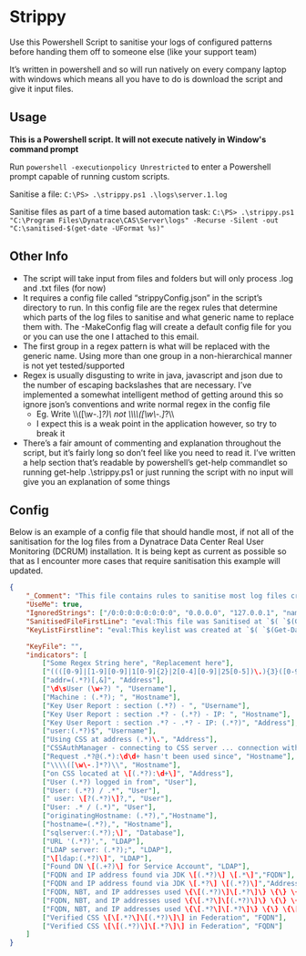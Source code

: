 # Strippy
Use this Powershell Script to sanitise your logs of configured patterns before handing them off to someone else (like your support team)

It’s written in powershell and so will run natively on every company laptop with windows which means all you have to do is download the script and give it input files. 



## Usage

**This is a Powershell script. It will not execute natively in Window's command prompt**

Run `powershell -executionpolicy Unrestricted` to enter a Powershell prompt capable of running custom scripts.

Sanitise a file: `C:\PS> .\strippy.ps1 .\logs\server.1.log`

Sanitise files as part of a time based automation task: `C:\PS> .\strippy.ps1 "C:\Program Files\Dynatrace\CAS\Server\logs" -Recurse -Silent -out "C:\sanitised-$(get-date -UFormat %s)"`

## Other Info
- The script will take input from files and folders but will only process .log and .txt files (for now)
- It requires a config file called “strippyConfig.json” in the script’s directory to run. In this config file are the regex rules that determine which parts of the log files to sanitise and what generic name to replace them with. The -MakeConfig flag will create a default config file for you or you can use the one I attached to this email.
- The first group in a regex pattern is what will be replaced with the generic name. Using more than one group in a non-hierarchical manner is not yet tested/supported 
- Regex is usually disgusting to write in java, javascript and json due to the number of escaping backslashes that are necessary. I’ve implemented a somewhat intelligent method of getting around this so ignore json’s conventions and write normal regex in the config file
    - Eg. Write \\\\([\w\-.]*?)\\ not \\\\\\\\([\\w\\-.]*?\\\\
    - I expect this is a weak point in the application however, so try to break it
- There’s a fair amount of commenting and explanation throughout the script, but it’s fairly long so don’t feel like you need to read it. I’ve written a help section that’s readable by powershell’s get-help commandlet so running get-help .\strippy.ps1 or just running the script with no input will give you an explanation of some things

## Config

Below is an example of a config file that should handle most, if not all of the sanitisation for the log files from a Dynatrace Data Center Real User Monitoring (DCRUM) installation. It is being kept as current as possible so that as I encounter more cases that require sanitisation this example will updated.

```json
{
    "_Comment": "This file contains rules to sanitise most log files created by DCRUM.",
    "UseMe": true,
    "IgnoredStrings": ["/0:0:0:0:0:0:0:0", "0.0.0.0", "127.0.0.1", "name", "applications"],
    "SanitisedFileFirstLine": "eval:This file was Sanitised at `$( `$(Get-Date).toString() ).`n==`n`n",
    "KeyListFirstline": "eval:This keylist was created at `$( `$(Get-Date).toString() ).`n",

    "KeyFile": "",
    "indicators": [
        ["Some Regex String here", "Replacement here"],
        ["((([0-9]|[1-9][0-9]|1[0-9]{2}|2[0-4][0-9]|25[0-5])\.){3}([0-9]|[1-9][0-9]|1[0-9]{2}|2[0-4][0-9]|25[0-5]))[^\d]", "Address"],
        ["addr=(.*?)[,&]", "Address"],
        ["\d\sUser (\w+?) ", "Username"],
        ["Machine : (.*?); ", "Hostname"],
        ["Key User Report : section (.*?) - ", "Username"],
        ["Key User Report : section .*? - (.*?) - IP: ", "Hostname"],
        ["Key User Report : section .*? - .*? - IP: (.*?)", "Address"],
        ["user:(.*?)$", "Username"],
        ["Using CSS at address (.*)\.", "Address"],
        ["CSSAuthManager - connecting to CSS server ... connection with (.*?):\d\d+ established", "Hostname"],
        ["Request .*?@(.*):\d\d+ hasn't been used since", "Hostname"],
        ["\\\\([\w\-.]*?)\\", "Hostname"],
        ["on CSS located at \[(.*?):\d+\]", "Address"],
        ["User (.*?) logged in from", "User"],
        ["User: (.*?) / .*", "User"],
        [" user: \[?(.*?)\]?,", "User"],
        ["User: .* / (.*)", "User"],
        ["originatingHostname: (.*?),","Hostname"],
        ["hostname=(.*?),", "Hostname"],
        ["sqlserver:(.*?);\]", "Database"],
        ["URL '(.*?)',", "LDAP"],
        ["LDAP server: (.*?);", "LDAP"],
        ["\[ldap:(.*?)\]", "LDAP"],
        ["Found DN \[(.+?)\] for Service Account", "LDAP"],
        ["FQDN and IP address found via JDK \[(.*?)\] \[.*\]","FQDN"],
        ["FQDN and IP address found via JDK \[.*?\] \[(.*?)\]","Address"],
        ["FQDN, NBT, and IP addresses used \{\[(.*?)\]\[.*?\]\} \{\} \{\[.*?\]\}","FQDN"],
        ["FQDN, NBT, and IP addresses used \{\[.*?\]\[(.*?)\]\} \{\} \{\[.*?\]\}","NBT"],
        ["FQDN, NBT, and IP addresses used \{\[.*?\]\[.*?\]\} \{\} \{\[(.*?)\]\}","Address"],
        ["Verified CSS \[\[.*?\]\[(.*?)\]\] in Federation", "FQDN"],
        ["Verified CSS \[\[(.*?)\]\[.*?\]\] in Federation", "FQDN"]
    ]
}
```